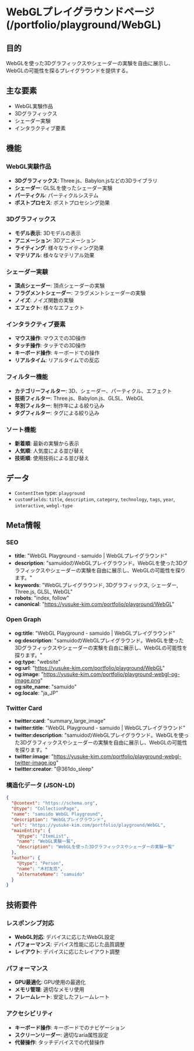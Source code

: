 # WebGLプレイグラウンドページ (/portfolio/playground/WebGL)

## 目的

WebGLを使った3Dグラフィックスやシェーダーの実験を自由に展示し、WebGLの可能性を探るプレイグラウンドを提供する。

## 主な要素

- WebGL実験作品
- 3Dグラフィックス
- シェーダー実験
- インタラクティブ要素

## 機能

### WebGL実験作品

- **3Dグラフィックス**: Three.js、Babylon.jsなどの3Dライブラリ
- **シェーダー**: GLSLを使ったシェーダー実験
- **パーティクル**: パーティクルシステム
- **ポストプロセス**: ポストプロセシング効果

### 3Dグラフィックス

- **モデル表示**: 3Dモデルの表示
- **アニメーション**: 3Dアニメーション
- **ライティング**: 様々なライティング効果
- **マテリアル**: 様々なマテリアル効果

### シェーダー実験

- **頂点シェーダー**: 頂点シェーダーの実験
- **フラグメントシェーダー**: フラグメントシェーダーの実験
- **ノイズ**: ノイズ関数の実験
- **エフェクト**: 様々なエフェクト

### インタラクティブ要素

- **マウス操作**: マウスでの3D操作
- **タッチ操作**: タッチでの3D操作
- **キーボード操作**: キーボードでの操作
- **リアルタイム**: リアルタイムでの反応

### フィルター機能

- **カテゴリーフィルター**: 3D、シェーダー、パーティクル、エフェクト
- **技術フィルター**: Three.js、Babylon.js、GLSL、WebGL
- **年別フィルター**: 制作年による絞り込み
- **タグフィルター**: タグによる絞り込み

### ソート機能

- **新着順**: 最新の実験から表示
- **人気順**: 人気度による並び替え
- **技術順**: 使用技術による並び替え

## データ

- `ContentItem` type: `playground`
- `customFields`: `title`, `description`, `category`, `technology`, `tags`, `year`, `interactive`, `webgl-type`

## Meta情報

### SEO

- **title**: "WebGL Playground - samuido | WebGLプレイグラウンド"
- **description**: "samuidoのWebGLプレイグラウンド。WebGLを使った3Dグラフィックスやシェーダーの実験を自由に展示し、WebGLの可能性を探ります。"
- **keywords**: "WebGLプレイグラウンド, 3Dグラフィックス, シェーダー, Three.js, GLSL, WebGL"
- **robots**: "index, follow"
- **canonical**: "https://yusuke-kim.com/portfolio/playground/WebGL"

### Open Graph

- **og:title**: "WebGL Playground - samuido | WebGLプレイグラウンド"
- **og:description**: "samuidoのWebGLプレイグラウンド。WebGLを使った3Dグラフィックスやシェーダーの実験を自由に展示し、WebGLの可能性を探ります。"
- **og:type**: "website"
- **og:url**: "https://yusuke-kim.com/portfolio/playground/WebGL"
- **og:image**: "https://yusuke-kim.com/portfolio/playground-webgl-og-image.png"
- **og:site_name**: "samuido"
- **og:locale**: "ja_JP"

### Twitter Card

- **twitter:card**: "summary_large_image"
- **twitter:title**: "WebGL Playground - samuido | WebGLプレイグラウンド"
- **twitter:description**: "samuidoのWebGLプレイグラウンド。WebGLを使った3Dグラフィックスやシェーダーの実験を自由に展示し、WebGLの可能性を探ります。"
- **twitter:image**: "https://yusuke-kim.com/portfolio/playground-webgl-twitter-image.jpg"
- **twitter:creator**: "@361do_sleep"

### 構造化データ (JSON-LD)

```json
{
  "@context": "https://schema.org",
  "@type": "CollectionPage",
  "name": "samuido WebGL Playground",
  "description": "WebGLプレイグラウンド",
  "url": "https://yusuke-kim.com/portfolio/playground/WebGL",
  "mainEntity": {
    "@type": "ItemList",
    "name": "WebGL実験一覧",
    "description": "WebGLを使った3Dグラフィックスやシェーダーの実験一覧"
  },
  "author": {
    "@type": "Person",
    "name": "木村友亮",
    "alternateName": "samuido"
  }
}
```

## 技術要件

### レスポンシブ対応

- **WebGL対応**: デバイスに応じたWebGL設定
- **パフォーマンス**: デバイス性能に応じた品質調整
- **レイアウト**: デバイスに応じたレイアウト調整

### パフォーマンス

- **GPU最適化**: GPU使用の最適化
- **メモリ管理**: 適切なメモリ使用
- **フレームレート**: 安定したフレームレート

### アクセシビリティ

- **キーボード操作**: キーボードでのナビゲーション
- **スクリーンリーダー**: 適切なaria属性設定
- **代替操作**: タッチデバイスでの代替操作
